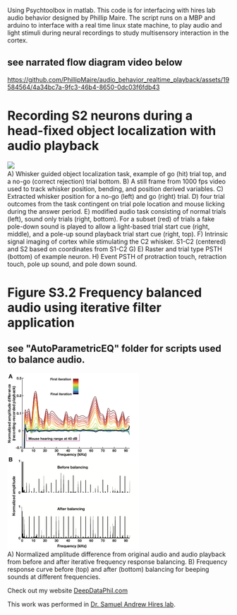 Using Psychtoolbox in matlab. This code is for interfacing with hires lab audio behavior designed by Phillip Maire. 
The script runs on a MBP and arduino to interface with a real time linux state machine, to play audio and light stimuli during neural recordings to study multisensory interaction in the cortex. 

## see narrated flow diagram video below

https://github.com/PhillipMaire/audio_behavior_realtime_playback/assets/19584564/4a34bc7a-9fc3-46b4-8650-0dc03f6fdb43

# Recording S2 neurons during a head-fixed object localization with audio playback
![](./images/figure_3_1_behavior_outline.png) <br />
A) Whisker guided object localization task, example of go (hit) trial top, and a no-go (correct rejection) trial bottom. B) A still frame from 1000 fps video used to track whisker position, bending, and position derived variables. C) Extracted whisker position for a no-go (left) and go (right) trial. D) four trial outcomes from the task contingent on trial pole location and mouse licking during the answer period. E) modified audio task consisting of normal trials (left), sound only trials (right, bottom). For a subset (red) of trials a fake pole-down sound is played to allow a light-based trial start cue (right, middle), and a pole-up sound playback trial start cue (right, top). F) Intrinsic signal imaging of cortex while stimulating the C2 whisker. S1-C2 (centered) and S2 based on coordinates from S1-C2 G) E) Raster and trial type PSTH (bottom) of example neuron. H) Event PSTH of protraction touch, retraction touch, pole up sound, and pole down sound.


# Figure S3.2 Frequency balanced audio using iterative filter application 
## see "AutoParametricEQ" folder for scripts used to balance audio. 
![](./images/figure_S3_2_audio_balancing.png) <br />
A) Normalized amplitude difference from original audio and audio playback from before and after iterative frequency response balancing. B) Frequency response curve before (top) and after (bottom) balancing for beeping sounds at different frequencies.




Check out my website [DeepDataPhil.com](http://deepdataphil.com/)

This work was performed in [Dr. Samuel Andrew Hires lab](https://www.hireslab.org/). 


